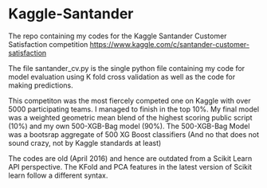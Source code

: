 # Kaggle-Santander
The repo containing my codes for the Kaggle Santander Customer Satisfaction competition 
https://www.kaggle.com/c/santander-customer-satisfaction

The file santander_cv.py is the single python file containing my code for model evaluation using K fold cross validation as well as the code for making predictions.

This competiton was the most fiercely competed one on Kaggle with over 5000 participating teams. I managed to finish in the top 10%. My final model was a weighted geometric mean blend of the highest scoring public script (10%) and my own 500-XGB-Bag model (90%). The 500-XGB-Bag Model was a bootsrap aggregate of 500 XG Boost classifiers (And no that does not sound crazy, not by Kaggle standards at least)

The codes are old (April 2016) and hence are outdated from a Scikit Learn API perspective. The KFold and PCA features in the latest version of Scikit learn follow a different syntax.
